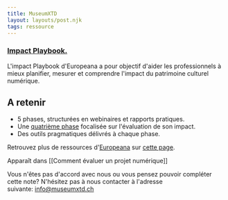 ```yaml
---
title: MuseumXTD
layout: layouts/post.njk
tags: ressource
---
```

### [Impact Playbook.](https://pro.europeana.eu/page/impact)
L'impact Playbook d'Europeana a pour objectif d'aider les professionnels à mieux planifier, mesurer et comprendre l'impact du patrimoine culturel numérique.

## A retenir
- 5 phases, structurées en webinaires et rapports pratiques. 
- Une [quatrième phase](https://pro.europeana.eu/event/looking-back-at-the-impact-assessment-process-phase-4) focalisée sur l'évaluation de son impact. 
- Des outils pragmatiques délivrés à chaque phase.
  
Retrouvez plus de ressources d'[Europeana](https://pro.europeana.eu/about-us/mission) sur [cette page](https://pro.europeana.eu/about-us/services-and-tools). 


Apparaît dans [[Comment évaluer un projet numérique]]

Vous n'êtes pas d'accord avec nous ou vous pensez pouvoir compléter cette note? N'hésitez pas à nous contacter à l'adresse suivante: [info@museumxtd.ch](mailto:info@museumxtd.ch)